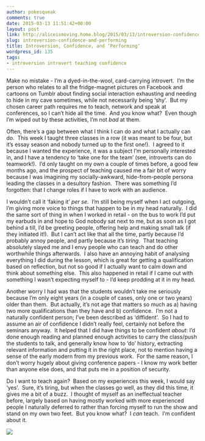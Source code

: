 ```yaml
---
author: pokesqueak
comments: true
date: 2015-03-13 11:51:42+00:00
layout: post
link: http://aliceismoving.home.blog/2015/03/13/introversion-confidence-and-performing/
slug: introversion-confidence-and-performing
title: Introversion, Confidence, and ‘Performing‘
wordpress_id: 135
tags:
- introversion introvert teaching confidence
---
```


Make no mistake - I’m a dyed-in-the-wool, card-carrying introvert.  I’m the person who relates to all the fridge-magnet pictures on Facebook and cartoons on Tumblr about finding social interaction exhausting and needing to hide in my cave sometimes, while not necessarily being ‘shy’.  But my chosen career path requires me to teach, network and speak at conferences, so I can’t hide all the time.  And you know what?  Even though I’m wiped out by these activities, I’m not _bad_ at them.

Often, there’s a gap between what I think I can do and what I actually can do.  This week I taught three classes in a row (it was meant to be four, but it’s essay season and nobody turned up to the first one!).  I agreed to it because I wanted the experience, it was a subject I’m personally interested in, and I have a tendency to ‘take one for the team’ (see, introverts can do teamwork!).  I’d only taught on my own a couple of times before, a good few months ago, and the prospect of teaching caused me a fair bit of worry because I was imagining my socially-awkward, hide-from-people persona leading the classes in a desultory fashion.  There was something I’d forgotten: that I change roles if I have to work with an audience.

I wouldn’t call it ‘faking it’ _per se_.  I’m still being myself when I act outgoing, I’m giving more voice to things that happen to be in my head naturally.  I did the same sort of thing in when I worked in retail - on the bus to work I’d put my earbuds in and hope to God nobody sat next to me, but as soon as I got behind a till, I’d be greeting people, offering help and making small talk (if they initiated it!).  But I can’t act like that all the time, partly because I’d probably annoy people, and partly because it’s _tiring_.  That teaching absolutely slayed me and I envy people who can teach and do other worthwhile things afterwards.  I also have an annoying habit of analysing everything I did during the lesson, which is great for getting a qualification based on reflection, but not so good if I actually want to calm down and think about something else.  This also happened in retail if I came out with something I wasn’t expecting myself to - I’d keep prodding at it in my head.

Another worry I had was that the students wouldn’t take me seriously because I’m only eight years (in a couple of cases, only one or two years) older than them.  But actually, it’s not age that matters so much as a) having two more qualifications than they have and b) confidence.  I’m not a naturally confident person; I’ve been described as ‘diffident’.  So I had to assume an air of confidence I didn’t really feel, certainly not before the seminars anyway.  It helped that I did have things to be confident _about_: I’d done enough reading and planned enough activities to carry the class/push the students to talk, and generally know how to ‘do’ history, extracting relevant information and putting it in the right place, not to mention having a sense of the early modern from my previous work.  For the same reason, I don’t worry hugely about giving conference papers - I know my work better than anyone else does, and that puts me in a position of security.

Do I want to teach again?  Based on my experiences this week, I would say ‘yes’.  Sure, it’s tiring, but when the classes go well, as they did this time, it gives me a bit of a buzz.  I thought of myself as an ineffectual teacher before, largely based on having mostly worked with more experienced people I naturally deferred to rather than forcing myself to run the show and stand on my own two feet.  But you know what?  I _can_ teach.  I’m confident about it.

![](https://66.media.tumblr.com/6cdccd5d85d75e890b30eaeb35dfa345/tumblr_inline_nl5fl82kRX1s70b7a.png)
